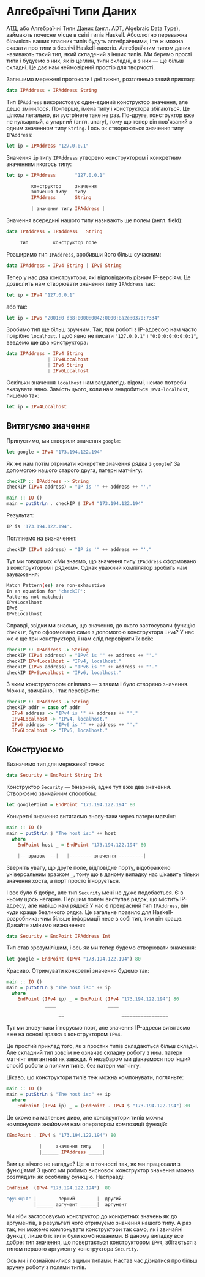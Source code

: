# Алгебраїчні Типи Даних

АТД, або Алгебраїчні Типи Даних (англ. ADT, Algebraic Data Type), займають почесне місце в світі типів Haskell. Абсолютно переважна більшість ваших власних типів будуть алгебраїчними, і те ж можна сказати про типи з безлічі Haskell-пакетів. Алгебраїчним типом даних називають такий тип, який складений з інших типів. Ми беремо прості типи і будуємо з них, як із цеглин, типи складні, а з них &mdash; ще більш складні. Це дає нам неймовірний простір для творчості.

Залишимо мережеві протоколи і дні тижня, розглянемо такий приклад:

```haskell
data IPAddress = IPAddress String
```

Тип `IPAddress` використовує один-єдиний конструктор значення, але дещо змінилося. По-перше, імена типу і конструктора збігаються. Це цілком легально, ви зустрінете таке не раз. По-друге, конструктор вже не нульарный, а унарний (англ. unary), тому що тепер він пов'язаний з одним значенням типу `String`. І ось як створюються значення типу `IPAddress`:

```haskell
let ip = IPAddress "127.0.0.1"
```

Значення `ip` типу `IPAddress` утворено конструктором і конкретним значенням якогось типу:

```haskell
let ip = IPAddress       "127.0.0.1"

         конструктор     значення
         значення типу   типу
         IPAddress       String 

         | значення типу IPAddress |
```

Значення всередині нашого типу називають ще полем (англ. field):

```haskell
data IPAddress = IPAddress   String

     тип         конструктор поле
```

Розширимо тип `IPAddress`, зробивши його більш сучасним:

```haskell
data IPAddress = IPv4 String | IPv6 String
```

Тепер у нас два конструктори, які відповідають різним IP-версіям. Це дозволить нам створювати значення типу `IPAddress` так:

```haskell
let ip = IPv4 "127.0.0.1"
```

або так:

```haskell
let ip = IPv6 "2001:0 db8:0000:0042:0000:8a2e:0370:7334"
```

Зробимо тип ще більш зручним. Так, при роботі з IP-адресою нам часто потрібно `localhost`. І щоб явно не писати `"127.0.0.1"` і `"0:0:0:0:0:0:0:1"`, введемо ще два конструктора:

```haskell
data IPAddress = IPv4 String
               | IPv4Localhost
               | IPv6 String
               | IPv6Localhost
```

Оскільки значення `localhost` нам заздалегідь відомі, немає потреби вказувати явно. Замість цього, коли нам знадобиться `IPv4-localhost`, пишемо так:

```haskell
let ip = IPv4Localhost
```

## Витягуємо значення

Припустимо, ми створили значення `google`:

```haskell
let google = IPv4 "173.194.122.194"
```

Як же нам потім отримати конкретне значення рядка з `google`? За допомогою нашого старого друга, патерн матчінгу:

```haskell
checkIP :: IPAddress -> String
checkIP (IPv4 address) = "IP is '" ++ address ++ "'."

main :: IO ()
main = putStrLn . checkIP $ IPv4 "173.194.122.194"
```

Результат:

```bash
IP is '173.194.122.194'.
```

Поглянемо на визначення:

```haskell
checkIP (IPv4 address) = "IP is '" ++ address ++ "'."
```

Тут ми говоримо: &laquo;Ми знаємо, що значення типу `IPAddress` сформовано з конструктором і рядком&raquo;. Однак уважний компілятор зробить нам зауваження:

```bash
Match Pattern(es) are non-exhaustive
In an equation for 'checkIP':
Patterns not matched:
IPv4Localhost
IPv6 _
IPv6Localhost
```

Справді, звідки ми знаємо, що значення, до якого застосували функцію `checkIP`, було сформовано саме з допомогою конструктора `IPv4`? У нас же є ще три конструктора, і нам слід перевірити їх всіх:

```haskell
checkIP :: IPAddress -> String
checkIP (IPv4 address) = "IPv4 is '" ++ address ++ "'."
checkIP IPv4Localhost = "IPv4, localhost."
checkIP (IPv6 address) = "IPv6 is '" ++ address ++ "'."
checkIP IPv6Localhost = "IPv6, localhost."
```

З яким конструктором співпало &mdash; з таким і було створено значення. Можна, звичайно, і так перевірити:

```haskell
checkIP :: IPAddress -> String
checkIP addr = case of addr
  IPv4 address -> "IPv4 is '" ++ address ++ "'."
  IPv4Localhost -> "IPv4, localhost."
  IPv6 address -> "IPv6 is '" ++ address ++ "'."
  IPv6Localhost -> "IPv6, localhost."
```

## Конструюємо

Визначимо тип для мережевої точки:

```haskell
data Security = EndPoint String Int
```

Конструктор `Security` &mdash; бінарний, адже тут вже два значення. Створюємо звичайним способом:

```haskell
let googlePoint = EndPoint "173.194.122.194" 80
```

Конкретні значення витягаємо знову-таки через патерн матчінг:

```haskell
main :: IO ()
main = putStrLn $ "The host is:" ++ host
  where
    EndPoint host _ = EndPoint "173.194.122.194" 80

    |-- зразок  --|   |-------- значення ---------|
```

Зверніть увагу, що друге поле, відповідне порту, відображено універсальним зразком `_`, тому що в даному випадку нас цікавить тільки значення хоста, а порт просто ігнорується.

І все було б добре, але тип `Security` мені не дуже подобається. Є в ньому щось негарне. Першим полем виступає рядок, що містить IP-адресу, але навіщо нам рядок? У нас є прекрасний тип `IPAddress`, він куди краще безликого рядка. Це загальне правило для Haskell-розробника: чим більше інформації несе в собі тип, тим він краще. Давайте змінимо визначення:

```haskell
data Security = EndPoint IPAddress Int
```

Тип став зрозумілішим, і ось як ми тепер будемо створювати значення:

```haskell
let google = EndPoint (IPv4 "173.194.122.194") 80
```

Красиво. Отримувати конкретні значення будемо так:

```haskell
main :: IO ()
main = putStrLn $ "The host is:" ++ ip
  where
    EndPoint (IPv4 ip) _ = EndPoint (IPv4 "173.194.122.194") 80
              ____                   ____
  
                   ==                     =================
```

Тут ми знову-таки ігноруємо порт, але значення IP-адреси витягаємо вже на основі зразка з конструктором `IPv4`.

Це простий приклад того, як з простих типів складаються більш складні. Але складний тип зовсім не означає складну роботу з ним, патерн матчінг елегантний як завжди. А незабаром ми дізнаємося про інший спосіб роботи з полями типів, без патерн матчінгу.

Цікаво, що конструктори типів теж можна компонувати, погляньте:

```haskell
main :: IO ()
main = putStrLn $ "The host is:" ++ ip
  where
    EndPoint (IPv4 ip) _ = (EndPoint . IPv4 $ "173.194.122.194") 80
```

Це схоже на маленьке диво, але конструктори типів можна компонувати знайомим нам оператором композиції функцій:

```haskell
(EndPoint . IPv4 $ "173.194.122.194") 80

            |     значення типу    |
            |______ IPAddress _____|
```

Вам це нічого не нагадує? Це ж в точності так, як ми працювали з функціями! З цього ми робимо висновок: конструктор значення можна розглядати як особливу функцію. Насправді:

```haskell
EndPoint  (IPv4 "173.194.122.194")  80

"функція" |        перший        |  другий
          |______ аргумент ______|  аргумент
```

Ми ніби застосовуємо конструктор до конкретних значень як до аргументів, в результаті чого отримуємо значення нашого типу. А раз так, ми можемо компонувати конструктори так само, як і звичайні функції, лише б їх типи були комбінованими. В даному випадку все добре: тип значення, що повертається конструктором `IPv4`, збігається з типом першого аргументу конструктора `Security`.

Ось ми і познайомилися з цими типами. Настав час дізнатися про більш зручну роботу з полями типів.
